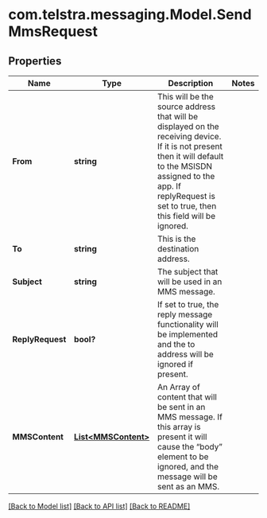 # com.telstra.messaging.Model.SendMmsRequest
## Properties

Name | Type | Description | Notes
------------ | ------------- | ------------- | -------------
**From** | **string** | This will be the source address that will be displayed on the receiving device. If it is not present then it will default to the MSISDN assigned to the app. If replyRequest is set to true, then this field will be ignored. | 
**To** | **string** | This is the destination address. | 
**Subject** | **string** | The subject that will be used in an MMS message. | 
**ReplyRequest** | **bool?** | If set to true, the reply message functionality will be implemented and the to address will be ignored if present. | 
**MMSContent** | [**List&lt;MMSContent&gt;**](MMSContent.md) | An Array of content that will be sent in an MMS message. If this array is present it will cause the “body” element to be ignored, and the message will be sent as an MMS. | 

[[Back to Model list]](../README.md#documentation-for-models) [[Back to API list]](../README.md#documentation-for-api-endpoints) [[Back to README]](../README.md)

